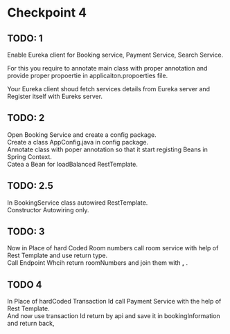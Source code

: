 # __Checkpoint 4__ #  

## TODO: 1 ##  

Enable Eureka client for Booking service, Payment Service, Search Service.  

For this you require to annotate main class with proper annotation and provide proper propoertie in applicaiton.propoerties file.  

Your Eureka client shoud fetch services details from Eureka server and Register itself with Eureks server.  

## TODO: 2 ##  

Open Booking Service and create a config package.  
Create a class AppConfig.java in config package.  
Annotate class with poper annotation so that it start registing Beans in Spring Context.  
Catea a Bean for loadBalanced RestTemplate. 

## TODO: 2.5 ##  

In BookingService class autowired RestTemplate.  
Constructor Autowiring only.  


## TODO: 3 ##  

Now in Place of hard Coded Room numbers call room service with help of Rest Template and use return type.  
Call Endpoint Whcih return roomNumbers and join them with **,** .  


## TODO 4 ##  


In Place of hardCoded Transaction Id call Payment Service with the help of Rest Template.  
And now use transaction Id return by api and save it in bookingInformation and return back,  
